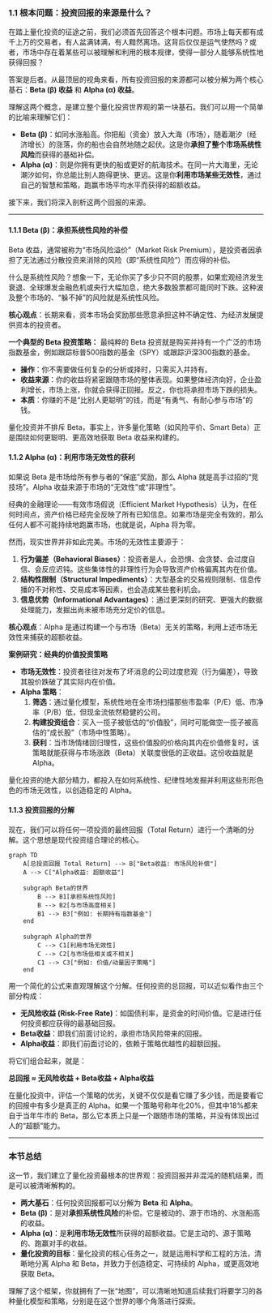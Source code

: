 ### 1.1 根本问题：投资回报的来源是什么？

在踏上量化投资的征途之前，我们必须首先回答这个根本问题。市场上每天都有成千上万的交易者，有人盆满钵满，有人黯然离场。这背后仅仅是运气使然吗？或者，市场中存在着某些可以被理解和利用的根本规律，使得一部分人能够系统性地获得回报？

答案是后者。从最顶层的视角来看，所有投资回报的来源都可以被分解为两个核心基石：**Beta (β) 收益** 和 **Alpha (α) 收益**。

理解这两个概念，是建立整个量化投资世界观的第一块基石。我们可以用一个简单的比喻来理解它们：

*   **Beta (β)**：如同水涨船高。你把船（资金）放入大海（市场），随着潮汐（经济增长）的涨落，你的船也会自然地随之起伏。这是你**承担了整个市场系统性风险**而获得的基础补偿。
*   **Alpha (α)**：则是你拥有更快的船或更好的航海技术。在同一片大海里，无论潮汐如何，你总能比别人跑得更快、更远。这是你**利用市场某些无效性**，通过自己的智慧和策略，跑赢市场平均水平而获得的超额收益。

接下来，我们将深入剖析这两个回报的来源。

---

#### 1.1.1 Beta (β)：承担系统性风险的补偿

Beta 收益，通常被称为“市场风险溢价”（Market Risk Premium），是投资者因承担了无法通过分散投资来消除的风险（即“系统性风险”）而应得的补偿。

什么是系统性风险？想象一下，无论你买了多少只不同的股票，如果宏观经济发生衰退、全球爆发金融危机或央行大幅加息，绝大多数股票都可能同时下跌。这种波及整个市场的、“躲不掉”的风险就是系统性风险。

**核心观点**：长期来看，资本市场会奖励那些愿意承担这种不确定性、为经济发展提供资本的投资者。

**一个典型的 Beta 投资策略：**
最纯粹的 Beta 投资就是购买并持有一个广泛的市场指数基金，例如跟踪标普500指数的基金（SPY）或跟踪沪深300指数的基金。

*   **操作**：你不需要做任何复杂的分析或择时，只需买入并持有。
*   **收益来源**：你的收益将紧密跟随市场的整体表现。如果整体经济向好，企业盈利增长，市场上涨，你就会获得正回报。反之，你也将承担市场下跌的损失。
*   **本质**：你赚的不是“比别人更聪明”的钱，而是“有勇气、有耐心参与市场”的钱。

量化投资并不排斥 Beta，事实上，许多量化策略（如风险平价、Smart Beta）正是围绕如何更聪明、更高效地获取 Beta 收益来构建的。

#### 1.1.2 Alpha (α)：利用市场无效性的获利

如果说 Beta 是市场给所有参与者的“保底”奖励，那么 Alpha 就是高手过招的“竞技场”。Alpha 收益来源于市场的“无效性”或“非理性”。

经典的金融理论——有效市场假说（Efficient Market Hypothesis）认为，在任何时间点，资产价格已经完全反映了所有已知信息。如果市场是完全有效的，那么任何人都不可能持续地跑赢市场，也就是说，Alpha 将为零。

然而，现实世界并非如此完美。市场的无效性主要源于：

1.  **行为偏差（Behavioral Biases）**：投资者是人，会恐惧、会贪婪、会过度自信、会反应迟钝。这些集体性的非理性行为会导致资产价格偏离其内在价值。
2.  **结构性限制（Structural Impediments）**：大型基金的交易规则限制、信息传播的不对称性、交易成本等因素，也会造成某些套利机会。
3.  **信息优势（Informational Advantages）**：通过更深刻的研究、更强大的数据处理能力，发掘出尚未被市场充分定价的信息。

**核心观点**：Alpha 是通过构建一个与市场（Beta）无关的策略，利用上述市场无效性来捕获的超额收益。

**案例研究：经典的价值投资策略**

*   **市场无效性**：投资者往往对发布了坏消息的公司过度悲观（行为偏差），导致其股价跌破了其实际内在价值。
*   **Alpha 策略**：
    1.  **筛选**：通过量化模型，系统性地在全市场扫描那些市盈率（P/E）低、市净率（P/B）低，但现金流依然稳健的公司。
    2.  **构建投资组合**：买入一揽子被低估的“价值股”，同时可能做空一揽子被高估的“成长股”（市场中性策略）。
    3.  **获利**：当市场情绪回归理性，这些价值股的价格向其内在价值修复时，该策略就能获得与市场涨跌（Beta）关联度很低的正收益。这份收益就是 Alpha。

量化投资的绝大部分精力，都投入在如何系统性、纪律性地发掘并利用这些形形色色的市场无效性，以创造稳定的 Alpha。

#### 1.1.3 投资回报的分解

现在，我们可以将任何一项投资的最终回报（Total Return）进行一个清晰的分解。这个思想是现代投资组合理论的核心。

```mermaid
graph TD
    A[总投资回报 Total Return] --> B["Beta收益: 市场风险补偿"]
    A --> C["Alpha收益: 超额收益"]

    subgraph Beta的世界
        B --> B1[承担系统性风险]
        B --> B2[与市场高度相关]
        B1 --> B3["例如: 长期持有指数基金"]
    end

    subgraph Alpha的世界
        C --> C1[利用市场无效性]
        C --> C2[与市场低相关或不相关]
        C1 --> C3["例如: 价值/动量因子策略"]
    end
```

用一个简化的公式来直观理解这个分解。任何投资的总回报，可以近似看作由三个部分构成：

*   **无风险收益 (Risk-Free Rate)**：如国债利率，是资金的时间价值。它是进行任何投资都应获得的最基础回报。
*   **Beta收益**：即我们前面讨论的，承担市场风险带来的回报。
*   **Alpha收益**：即我们前面讨论的，依赖于策略优越性的超额回报。

将它们组合起来，就是：

**总回报 ≈ 无风险收益 + Beta收益 + Alpha收益**

在量化投资中，评估一个策略的优劣，关键不仅仅是看它赚了多少钱，而是要看它的回报中有多少是真正的 Alpha。如果一个策略号称年化20%，但其中18%都来自于当年牛市的 Beta，那么它本质上只是一个跟随市场的策略，并没有体现出过人的“超额”能力。

---

### **本节总结**

这一节，我们建立了量化投资最根本的世界观：投资回报并非混沌的随机结果，而是可以被清晰解构的。

*   **两大基石**：任何投资回报都可以分解为 **Beta** 和 **Alpha**。
*   **Beta (β)**：是对**承担系统性风险**的补偿。它是被动的、源于市场的、水涨船高的收益。
*   **Alpha (α)**：是**利用市场无效性**所获得的超额收益。它是主动的、源于策略的、跑赢对手的收益。
*   **量化投资的目标**：量化投资的核心任务之一，就是运用科学和工程的方法，清晰地分离 Alpha 和 Beta，并致力于创造稳定、可持续的 Alpha，或更高效地获取 Beta。

理解了这个框架，你就拥有了一张“地图”，可以清晰地知道后续我们将要学习的各种量化模型和策略，分别是在这个世界的哪个角落进行探索。